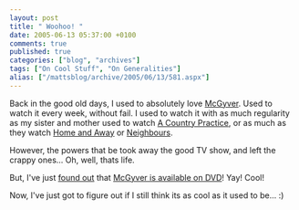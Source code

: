 ```yaml
---
layout: post
title: " Woohoo! "
date: 2005-06-13 05:37:00 +0100
comments: true
published: true
categories: ["blog", "archives"]
tags: ["On Cool Stuff", "On Generalities"]
alias: ["/mattsblog/archive/2005/06/13/581.aspx"]
---
```

<!-- more -->

<P>Back in the good old days, I used to absolutely love <A href="http://rdanderson.com/macgyver/macgyver.htm">McGyver</A>. Used to watch it every week, without fail.&nbsp;I used to watch it with as much regularity as my sister and mother used to watch <A href="http://www.museum.tv/archives/etv/C/htmlC/countrypract/countrypract.htm">A Country Practice</A>, or as much as they watch <A href="http://homeandaway.com.au/">Home and Away</A> or <A href="http://www.neighbours.com/">Neighbours</A>.</P>
 <P>However, the powers that be took away the good TV show, and left the crappy ones... Oh, well, thats life.</P>
 <P>But, I've just <A href="http://blogs.msdn.com/saraford/archive/2005/05/31/423509.aspx">found out</A> that <A href="http://www.amazon.com/exec/obidos/tg/stores/series/-/89960/dvd/ref=pd_serl_dvd/102-8508719-0428148">McGyver is available on DVD</A>! Yay! Cool!</P>
 <P>Now, I've just got to figure out if I still think its as cool as it used to be... :)</P>
